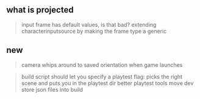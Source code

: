 what is projected
---

> input frame has default values, is that bad?
> extending characterinputsource by making the frame type a generic

new
---
> camera whips around to saved orientation when game launches

> build script should let you specify a playtest flag: picks the right scene and puts you in the playtest dir
> better playtest tools
> move dev store json files into build